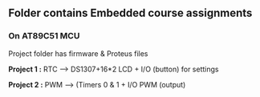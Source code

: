 ## Folder contains Embedded course assignments

### On AT89C51 MCU

Project folder has firmware  & Proteus files

**Project 1 :**  RTC --> DS1307+16*2 LCD + I/O (button) for settings

**Project 2 :**  PWM --> (Timers 0 & 1 + I/O PWM (output)

